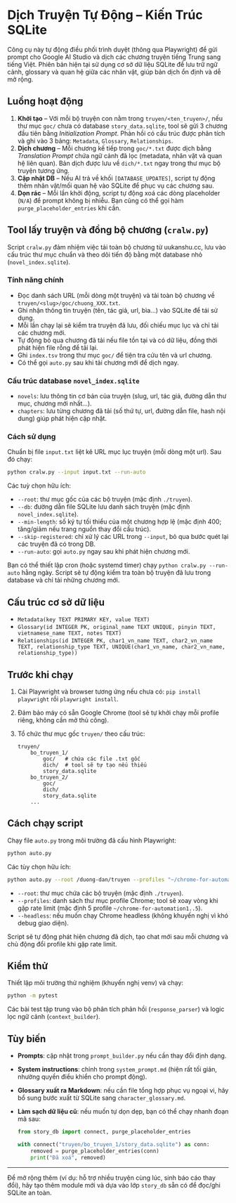 # Dịch Truyện Tự Động – Kiến Trúc SQLite

Công cụ này tự động điều phối trình duyệt (thông qua Playwright) để gửi prompt cho Google AI Studio và dịch các chương truyện tiếng Trung sang tiếng Việt. Phiên bản hiện tại sử dụng cơ sở dữ liệu SQLite để lưu trữ ngữ cảnh, glossary và quan hệ giữa các nhân vật, giúp bản dịch ổn định và dễ mở rộng.

## Luồng hoạt động

1. **Khởi tạo** – Với mỗi bộ truyện con nằm trong `truyen/<ten_truyen>/`, nếu thư mục `goc/` chưa có database `story_data.sqlite`, tool sẽ gửi 3 chương đầu tiên bằng *Initialization Prompt*. Phản hồi có cấu trúc được phân tích và ghi vào 3 bảng: `Metadata`, `Glossary`, `Relationships`.
2. **Dịch chương** – Mỗi chương kế tiếp trong `goc/*.txt` được dịch bằng *Translation Prompt* chứa ngữ cảnh đã lọc (metadata, nhân vật và quan hệ liên quan). Bản dịch được lưu về `dich/*.txt` ngay trong thư mục bộ truyện tương ứng.
3. **Cập nhật DB** – Nếu AI trả về khối `[DATABASE_UPDATES]`, script tự động thêm nhân vật/mối quan hệ vào SQLite để phục vụ các chương sau.
4. **Dọn rác** – Mỗi lần khởi động, script tự động xoá các dòng placeholder (`N/A`) để prompt không bị nhiễu. Bạn cũng có thể gọi hàm `purge_placeholder_entries` khi cần.

## Tool lấy truyện và đồng bộ chương (`cralw.py`)

Script `cralw.py` đảm nhiệm việc tải toàn bộ chương từ uukanshu.cc, lưu vào cấu trúc thư mục chuẩn và theo dõi tiến độ bằng một database nhỏ (`novel_index.sqlite`).

### Tính năng chính

- Đọc danh sách URL (mỗi dòng một truyện) và tải toàn bộ chương về `truyen/<slug>/goc/chuong_XXX.txt`.
- Ghi nhận thông tin truyện (tên, tác giả, url, bìa…) vào SQLite để tái sử dụng.
- Mỗi lần chạy lại sẽ kiểm tra truyện đã lưu, đối chiếu mục lục và chỉ tải các chương mới.
- Tự động bỏ qua chương đã tải nếu file tồn tại và có dữ liệu, đồng thời phát hiện file rỗng để tải lại.
- Ghi `index.tsv` trong thư mục `goc/` để tiện tra cứu tên và url chương.
- Có thể gọi `auto.py` sau khi tải chương mới để dịch ngay.

### Cấu trúc database `novel_index.sqlite`

- `novels`: lưu thông tin cơ bản của truyện (slug, url, tác giả, đường dẫn thư mục, chương mới nhất…).
- `chapters`: lưu từng chương đã tải (số thứ tự, url, đường dẫn file, hash nội dung) giúp phát hiện cập nhật.

### Cách sử dụng

Chuẩn bị file `input.txt` liệt kê URL mục lục truyện (mỗi dòng một url). Sau đó chạy:

```bash
python cralw.py --input input.txt --run-auto
```

Các tuỳ chọn hữu ích:

- `--root`: thư mục gốc của các bộ truyện (mặc định `./truyen`).
- `--db`: đường dẫn file SQLite lưu danh sách truyện (mặc định `novel_index.sqlite`).
- `--min-length`: số ký tự tối thiểu của một chương hợp lệ (mặc định 400; tăng/giảm nếu trang nguồn thay đổi cấu trúc).
- `--skip-registered`: chỉ xử lý các URL trong `--input`, bỏ qua bước quét lại các truyện đã có trong DB.
- `--run-auto`: gọi `auto.py` ngay sau khi phát hiện chương mới.

Bạn có thể thiết lập cron (hoặc systemd timer) chạy `python cralw.py --run-auto` hằng ngày. Script sẽ tự động kiểm tra toàn bộ truyện đã lưu trong database và chỉ tải những chương mới.

## Cấu trúc cơ sở dữ liệu

- `Metadata(key TEXT PRIMARY KEY, value TEXT)`
- `Glossary(id INTEGER PK, original_name TEXT UNIQUE, pinyin TEXT, vietnamese_name TEXT, notes TEXT)`
- `Relationships(id INTEGER PK, char1_vn_name TEXT, char2_vn_name TEXT, relationship_type TEXT, UNIQUE(char1_vn_name, char2_vn_name, relationship_type))`

## Trước khi chạy

1. Cài Playwright và browser tương ứng nếu chưa có: `pip install playwright` rồi `playwright install`.
2. Đảm bảo máy có sẵn Google Chrome (tool sẽ tự khởi chạy mỗi profile riêng, không cần mở thủ công).
3. Tổ chức thư mục gốc `truyen/` theo cấu trúc:

	 ```
	 truyen/
		 bo_truyen_1/
			 goc/   # chứa các file .txt gốc
			 dich/  # tool sẽ tự tạo nếu thiếu
			 story_data.sqlite
		 bo_truyen_2/
			 goc/
			 dich/
			 story_data.sqlite
		 ...
	 ```

## Cách chạy script

Chạy file `auto.py` trong môi trường đã cấu hình Playwright:

```bash
python auto.py
```

Các tùy chọn hữu ích:

```bash
python auto.py --root /duong-dan/truyen --profiles "~/chrome-for-automation1,~/chrome-for-automation2"
```

- `--root`: thư mục chứa các bộ truyện (mặc định `./truyen`).
- `--profiles`: danh sách thư mục profile Chrome; tool sẽ xoay vòng khi gặp rate limit (mặc định 5 profile `~/chrome-for-automation1..5`).
- `--headless`: nếu muốn chạy Chrome headless (không khuyến nghị vì khó debug giao diện).

Script sẽ tự động phát hiện chương đã dịch, tạo chat mới sau mỗi chương và chủ động đổi profile khi gặp rate limit.

## Kiểm thử

Thiết lập môi trường thử nghiệm (khuyến nghị venv) và chạy:

```bash
python -m pytest
```

Các bài test tập trung vào bộ phân tích phản hồi (`response_parser`) và logic lọc ngữ cảnh (`context_builder`).

## Tùy biến

- **Prompts**: cập nhật trong `prompt_builder.py` nếu cần thay đổi định dạng.
- **System instructions**: chỉnh trong `system_prompt.md` (hiện rất tối giản, nhường quyền điều khiển cho prompt động).
- **Glossary xuất ra Markdown**: nếu cần file tổng hợp phục vụ ngoại vi, hãy bổ sung bước xuất từ SQLite sang `character_glossary.md`.
- **Làm sạch dữ liệu cũ**: nếu muốn tự dọn dẹp, bạn có thể chạy nhanh đoạn mã sau:

	```python
	from story_db import connect, purge_placeholder_entries

	with connect("truyen/bo_truyen_1/story_data.sqlite") as conn:
		removed = purge_placeholder_entries(conn)
		print("Đã xoá", removed)
	```

---
Để mở rộng thêm (ví dụ: hỗ trợ nhiều truyện cùng lúc, sinh báo cáo thay đổi), hãy tạo thêm module mới và dựa vào lớp `story_db` sẵn có để đọc/ghi SQLite an toàn.
